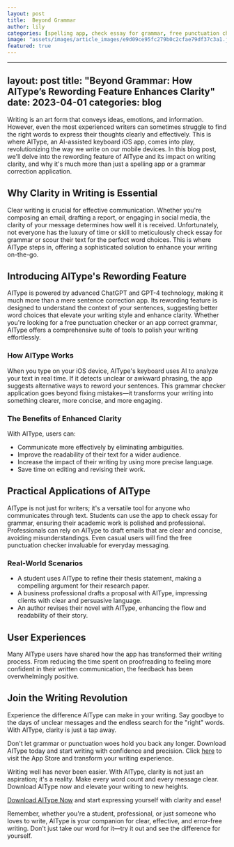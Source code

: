 ```yaml
---
layout: post
title:  Beyond Grammar
author: lily
categories: [spelling app, check essay for grammar, free punctuation checker, grammar correction application, sentence correction app, grammar checker application, app correct grammar]
image: "assets/images/article_images/e9d09ce95fc279b0c2cfae79df37c3a1.jpg"
featured: true
---
```


---
layout: post
title: "Beyond Grammar: How AIType’s Rewording Feature Enhances Clarity"
date: 2023-04-01
categories: blog
---

Writing is an art form that conveys ideas, emotions, and information. However, even the most experienced writers can sometimes struggle to find the right words to express their thoughts clearly and effectively. This is where AIType, an AI-assisted keyboard iOS app, comes into play, revolutionizing the way we write on our mobile devices. In this blog post, we'll delve into the rewording feature of AIType and its impact on writing clarity, and why it's much more than just a spelling app or a grammar correction application.

## Why Clarity in Writing is Essential

Clear writing is crucial for effective communication. Whether you're composing an email, drafting a report, or engaging in social media, the clarity of your message determines how well it is received. Unfortunately, not everyone has the luxury of time or skill to meticulously check essay for grammar or scour their text for the perfect word choices. This is where AIType steps in, offering a sophisticated solution to enhance your writing on-the-go.

## Introducing AIType's Rewording Feature

AIType is powered by advanced ChatGPT and GPT-4 technology, making it much more than a mere sentence correction app. Its rewording feature is designed to understand the context of your sentences, suggesting better word choices that elevate your writing style and enhance clarity. Whether you're looking for a free punctuation checker or an app correct grammar, AIType offers a comprehensive suite of tools to polish your writing effortlessly.

### How AIType Works

When you type on your iOS device, AIType's keyboard uses AI to analyze your text in real time. If it detects unclear or awkward phrasing, the app suggests alternative ways to reword your sentences. This grammar checker application goes beyond fixing mistakes—it transforms your writing into something clearer, more concise, and more engaging.

### The Benefits of Enhanced Clarity

With AIType, users can:

- Communicate more effectively by eliminating ambiguities.
- Improve the readability of their text for a wider audience.
- Increase the impact of their writing by using more precise language.
- Save time on editing and revising their work.

## Practical Applications of AIType

AIType is not just for writers; it's a versatile tool for anyone who communicates through text. Students can use the app to check essay for grammar, ensuring their academic work is polished and professional. Professionals can rely on AIType to draft emails that are clear and concise, avoiding misunderstandings. Even casual users will find the free punctuation checker invaluable for everyday messaging.

### Real-World Scenarios

- A student uses AIType to refine their thesis statement, making a compelling argument for their research paper.
- A business professional drafts a proposal with AIType, impressing clients with clear and persuasive language.
- An author revises their novel with AIType, enhancing the flow and readability of their story.

## User Experiences

Many AIType users have shared how the app has transformed their writing process. From reducing the time spent on proofreading to feeling more confident in their written communication, the feedback has been overwhelmingly positive.

## Join the Writing Revolution

Experience the difference AIType can make in your writing. Say goodbye to the days of unclear messages and the endless search for the "right" words. With AIType, clarity is just a tap away.

Don't let grammar or punctuation woes hold you back any longer. Download AIType today and start writing with confidence and precision. Click [here](https://apps.apple.com/us/app/aitype-grammar-check-keyboard/id6469163944) to visit the App Store and transform your writing experience.

Writing well has never been easier. With AIType, clarity is not just an aspiration; it's a reality. Make every word count and every message clear. Download AIType now and elevate your writing to new heights.

[Download AIType Now](https://apps.apple.com/us/app/aitype-grammar-check-keyboard/id6469163944) and start expressing yourself with clarity and ease!

Remember, whether you're a student, professional, or just someone who loves to write, AIType is your companion for clear, effective, and error-free writing. Don't just take our word for it—try it out and see the difference for yourself.